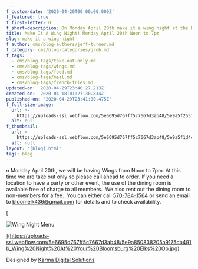 ```yaml
---
f_custom-date: '2020-04-20T00:00:00.000Z'
f_featured: true
f_first-letter: O
f_short-description: On Monday April 20th make it a wing night at the Bloomsburg Elks
title: Make It A Wing Night! Monday April 20th Noon to 7pm
slug: make-it-a-wing-night
f_author: cms/blog-authors/jeff-turner.md
f_category: cms/blog-categories/grub.md
f_tags:
  - cms/blog-tags/take-out-only.md
  - cms/blog-tags/wings.md
  - cms/blog-tags/food.md
  - cms/blog-tags/meal.md
  - cms/blog-tags/french-fries.md
updated-on: '2020-04-29T23:40:27.213Z'
created-on: '2020-04-18T01:27:30.834Z'
published-on: '2020-04-29T23:41:00.475Z'
f_full-size-image:
  url: >-
    https://uploads-ssl.webflow.com/5e6695d767ff5c7667d3ab48/5e9a5f25572a49b4b6c838f7_Wing%20Night%20At%20The%20Bloomsburg%20Elks.jpg
  alt: null
f_thumbnail:
  url: >-
    https://uploads-ssl.webflow.com/5e6695d767ff5c7667d3ab48/5e9a5f1d4c5ff92ca8ba89d5_Wing%20Night%20At%20The%20Bloomsburg%20Elks-Thumb.jpg
  alt: null
layout: '[blog].html'
tags: blog
---
```


n Monday April 20th, we will be having Wings from Noon to 7pm. At this time we are take out only so please call ahead to order. If you need a location to have a party or other event, the use of the dining room is available free of charge to all members.  We also rent out the dining room to non-members for a fee.  You can either call [570-784-1564](tel:+15707841564) or send an email to [bloomelk436@gmail.com](mailto:bloomelk436@gmail.com) for details and to check availability.

[

![Wing Night Menu](https://uploads-ssl.webflow.com/5e6695d767ff5c7667d3ab48/5e9a850838205a9175cb491b_Wing%20Night%20At%20Your%20Bloomsburg%20Elks%20Op.jpg)

](https://uploads-ssl.webflow.com/5e6695d767ff5c7667d3ab48/5e9a850838205a9175cb491b_Wing%20Night%20At%20Your%20Bloomsburg%20Elks%20Op.jpg)

Designed by [Karma Digital Solutions](https://www.karmadigitalsolutions.com/)
